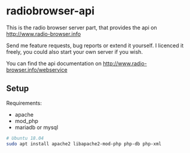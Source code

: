 # radiobrowser-api
This is the radio browser server part, that provides the api on http://www.radio-browser.info

Send me feature requests, bug reports or extend it yourself. I licenced it freely, you could also start your own server if you wish.

You can find the api documentation on http://www.radio-browser.info/webservice

## Setup
Requirements:
* apache
* mod_php
* mariadb or mysql

```bash
# Ubuntu 18.04
sudo apt install apache2 libapache2-mod-php php-db php-xml
```